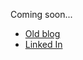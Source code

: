 Coming soon...

* [Old blog](http://epistemologicalengineering.blogspot.com)
* [Linked In](https://www.linkedin.com/in/davidnickmain/)
